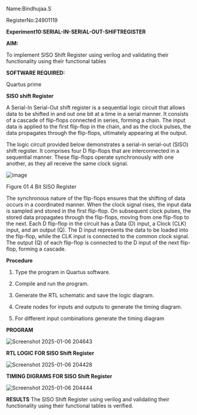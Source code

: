 Name:Bindhujaa.S

RegisterNo:24901119

**Experiment10:SERIAL-IN-SERIAL-OUT-SHIFTREGISTER**

**AIM:**

To implement  SISO Shift Register using verilog and validating their functionality using their functional tables

**SOFTWARE REQUIRED:**

Quartus prime



**SISO shift Register**

A Serial-In Serial-Out shift register is a sequential logic circuit that allows data to be shifted in and out one bit at a time in a serial manner. It consists of a cascade of flip-flops connected in series, forming a chain. The input data is applied to the first flip-flop in the chain, and as the clock pulses, the data propagates through the flip-flops, ultimately appearing at the output.

The logic circuit provided below demonstrates a serial-in serial-out (SISO) shift register. It comprises four D flip-flops that are interconnected in a sequential manner. These flip-flops operate synchronously with one another, as they all receive the same clock signal.

![image](https://github.com/naavaneetha/SERIAL-IN-SERIAL-OUT-SHIFTREGISTER/assets/154305477/e81c4072-37f9-46c6-8145-566764b74c3a)

Figure 01 4 Bit SISO Register

The synchronous nature of the flip-flops ensures that the shifting of data occurs in a coordinated manner. When the clock signal rises, the input data is sampled and stored in the first flip-flop. On subsequent clock pulses, the stored data propagates through the flip-flops, moving from one flip-flop to the next.
Each D flip-flop in the circuit has a Data (D) input, a Clock (CLK) input, and an output (Q). The D input represents the data to be loaded into the flip-flop, while the CLK input is connected to the common clock signal. The output (Q) of each flip-flop is connected to the D input of the next flip-flop, forming a cascade.

**Procedure**

1. Type the program in Quartus software.

2. Compile and run the program.

3. Generate the RTL schematic and save the logic diagram.

4. Create nodes for inputs and outputs to generate the timing diagram.

5. For different input combinations generate the timing diagram





**PROGRAM**

![Screenshot 2025-01-06 204643](https://github.com/user-attachments/assets/c3a05f01-9964-472c-9408-44da237ba033)


**RTL LOGIC FOR SISO Shift Register**

![Screenshot 2025-01-06 204428](https://github.com/user-attachments/assets/f4619bf6-0b5d-4eaa-bbb2-456f02c90c12)


**TIMING DIGRAMS FOR SISO Shift Register**

![Screenshot 2025-01-06 204444](https://github.com/user-attachments/assets/307111ad-c033-4c2a-848d-0919ec0bcda9)


**RESULTS**
The SISO Shift Register using verilog and validating their functionality using their functional tables is verified.
